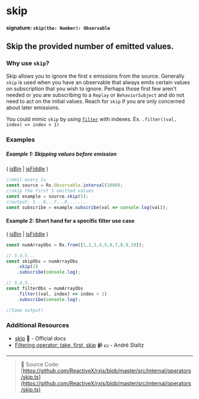 # skip

#### signature: `skip(the: Number): Observable`

## Skip the provided number of emitted values.

### Why use `skip`?
Skip allows you to ignore the first x emissions from the source. Generally `skip` is used when you have an observable that always emits certain values on subscription that you wish to ignore. Perhaps those first few aren't needed or you are subscribing to a `Replay` or `BehaviorSubject` and do not need to act on the initial values. Reach for `skip` if you are only concerned about later emissions.

You could mimic `skip` by using [`filter`](./filter.md) with indexes. Ex. `.filter((val, index) => index > 1)`

### Examples

##### Example 1: Skipping values before emission

( [jsBin](http://jsbin.com/hacepudabi/1/edit?js,console) |
[jsFiddle](https://jsfiddle.net/btroncone/ar1eqbya/) )

```js
//emit every 1s
const source = Rx.Observable.interval(1000);
//skip the first 5 emitted values
const example = source.skip(5);
//output: 5...6...7...8........
const subscribe = example.subscribe(val => console.log(val));
```

#### Example 2: Short hand for a specific filter use case

( [jsBin](http://jsbin.com/judamurego/edit?js,console) | [jsFiddle](https://jsfiddle.net/ElHuy/4jswLn3z/) )
```js
const numArrayObs = Rx.from([1,2,3,4,5,6,7,8,9,10]);

// 3,4,5...
const skipObs = numArrayObs
    .skip(2)
    .subscribe(console.log);

// 3,4,5...
const filterObs = numArrayObs
    .filter((val, index) => index > 1)
    .subscribe(console.log);

//Same output!
```

### Additional Resources

* [skip](http://reactivex.io/rxjs/class/es6/Observable.js~Observable.html#instance-method-skip)
  :newspaper: - Official docs
* [Filtering operator: take, first, skip](https://egghead.io/lessons/rxjs-filtering-operators-take-first-skip?course=rxjs-beyond-the-basics-operators-in-depth)
  :video_camera: :dollar: - André Staltz

---

> :file_folder: Source Code:
> [https://github.com/ReactiveX/rxjs/blob/master/src/internal/operators/skip.ts](https://github.com/ReactiveX/rxjs/blob/master/src/internal/operators/skip.ts)
